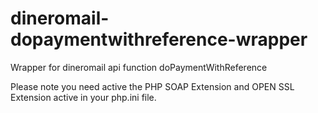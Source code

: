 dineromail-dopaymentwithreference-wrapper
=========================================

Wrapper for dineromail api function doPaymentWithReference

Please note you need active the PHP SOAP Extension and OPEN SSL Extension active in your php.ini file.
